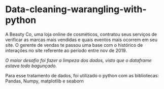 # Data-cleaning-warangling-with-python

A Beauty Co, uma loja online de cosméticos, contratou seus serviços de verificar as marcas mais vendidas e quais eventos mais ocorrem em seu site. O gerente de vendas te passou uma base com o histórico de interações no site referente ao período entre nov de 2019.

*O maior desafio foi fazer a limpeza dos dados, visto que o dataframe estava todo bagunçado.*

Para esse tratamento de dados, foi utilizado o python com as bibliotecas: Pandas, Numpy, matplotlib e seaborn
